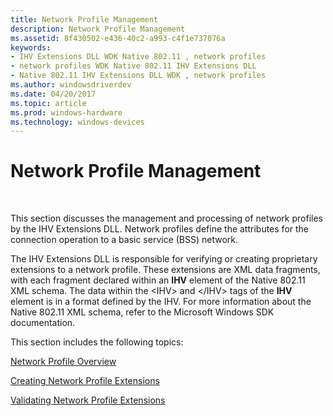 ```yaml
---
title: Network Profile Management
description: Network Profile Management
ms.assetid: 8f430502-e436-40c2-a993-c4f1e737076a
keywords:
- IHV Extensions DLL WDK Native 802.11 , network profiles
- network profiles WDK Native 802.11 IHV Extensions DLL
- Native 802.11 IHV Extensions DLL WDK , network profiles
ms.author: windowsdriverdev
ms.date: 04/20/2017
ms.topic: article
ms.prod: windows-hardware
ms.technology: windows-devices
---
```


# Network Profile Management




 

This section discusses the management and processing of network profiles by the IHV Extensions DLL. Network profiles define the attributes for the connection operation to a basic service (BSS) network.

The IHV Extensions DLL is responsible for verifying or creating proprietary extensions to a network profile. These extensions are XML data fragments, with each fragment declared within an **IHV** element of the Native 802.11 XML schema. The data within the &lt;IHV&gt; and &lt;/IHV&gt; tags of the **IHV** element is in a format defined by the IHV. For more information about the Native 802.11 XML schema, refer to the Microsoft Windows SDK documentation.

This section includes the following topics:

[Network Profile Overview](network-profile-overview.md)

[Creating Network Profile Extensions](creating-network-profile-extensions.md)

[Validating Network Profile Extensions](validating-network-profile-extensions.md)

 

 





